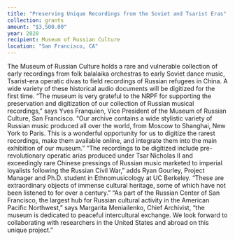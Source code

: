 ```yaml
---
title: "Preserving Unique Recordings from the Soviet and Tsarist Eras"
collection: grants
amount: "$3,500.00"
year: 2020
recipient: Museum of Russian Culture
location: "San Francisco, CA"
---
```


The Museum of Russian Culture holds a rare and vulnerable collection of early recordings
from folk balalaika orchestras to early Soviet dance music, Tsarist-era operatic divas to field
recordings of Russian refugees in China. A wide variety of these historical audio documents
will be digitized for the first time.
“The museum is very grateful to the NRPF for supporting the preservation and digitization of
our collection of Russian musical recordings,” says Yves Franquien, Vice President of the
Museum of Russian Culture, San Francisco. “Our archive contains a wide stylistic variety of
Russian music produced all over the world, from Moscow to Shanghai, New York to Paris.
This is a wonderful opportunity for us to digitize the rarest recordings, make them available
online, and integrate them into the main exhibition of our museum.”
“The recordings to be digitized include pre-revolutionary operatic arias produced under Tsar
Nicholas II and exceedingly rare Chinese pressings of Russian music marketed to imperial
loyalists following the Russian Civil War,” adds Ryan Gourley, Project Manager and Ph.D.
student in Ethnomusicology at UC Berkeley. “These are extraordinary objects of immense cultural heritage, some of which have not been listened to for over a century.”
“As part of the Russian Center of San Francisco, the largest hub for Russian cultural activity
in the American Pacific Northwest,” says Margarita Meniailenko, Chief Archivist, “the museum
is dedicated to peaceful intercultural exchange. We look forward to collaborating with
researchers in the United States and abroad on this unique project.”